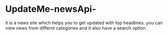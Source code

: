 # UpdateMe-newsApi-
it is a news site which helps you to get updated with top headlines.
you can view news from differnt categories and it also have a search option.
